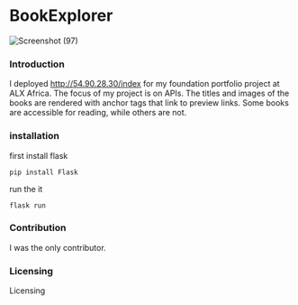 # BookExplorer
![Screenshot (97)](https://github.com/saaid323/BookExplorer/assets/69105920/7304b914-08be-4d97-ad13-c601115634cf)

### Introduction
I deployed http://54.90.28.30/index for my foundation portfolio project at ALX Africa. The focus of my project is on APIs. The titles and images of the books are rendered with anchor tags that link to preview links. Some books are accessible for reading, while others are not.
### installation
first install flask

`pip install Flask`

 run the it

`flask run`
### Contribution
I was the only contributor.
### Licensing
Licensing

